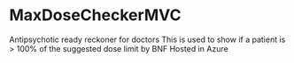 # MaxDoseCheckerMVC
Antipsychotic ready reckoner for doctors
This is used to show if a patient is > 100% of the suggested dose limit by BNF
Hosted in Azure
